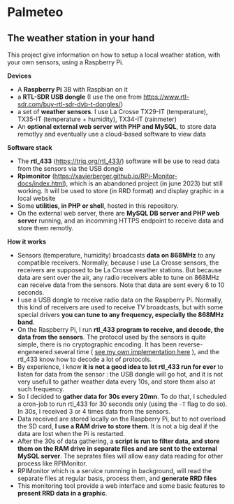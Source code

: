 # Palmeteo

## The weather station in your hand

This project give information on how to setup a local weather station, with your own sensors, using a Raspberry Pi.

**Devices**

- A **Raspberry Pi** 3B with Raspbian on it
- a **RTL-SDR USB dongle** (I use the one from https://www.rtl-sdr.com/buy-rtl-sdr-dvb-t-dongles/)
- a set of **weather sensors**. I use La Crosse TX29-IT (temperature), TX35-IT (temperature + humidity), TX34-IT (rainmeter)
- An **optional external web server with PHP and MySQL**, to store data remotlyy and eventually use a cloud-based software to view data

**Software stack**

- The **rtl_433** (https://triq.org/rtl_433/) software will be use to read data from the sensors via the USB dongle
- **Rpimonitor** (https://xavierberger.github.io/RPi-Monitor-docs/index.html), which is an abandoned project (in june 2023) but still working. It will be used to store (in RRD format) and display graphic in a local website
- Some **utilities, in PHP or shell**, hosted in this repository.
- On the external web server, there are **MySQL DB server and PHP web server** running, and an incomming HTTPS endpoint to receive data and store them remotly.

**How it works**

- Sensors (temperature, humidity) broadcasts **data on 868MHz** to any compatible receivers. Normally, because I use La Crosse sensors, the receivers are supposed to be La Crosse weather stations. But because data are sent over the air, any radio receivers able to tune on 868MHz can receive data from the sensors. Note that data are sent every 6 to 10 seconds.
- I use a USB dongle to receive radio data on the Raspberry Pi. Normally, this kind of receivers are used to receive TV broadcasts, but with some special drivers **you can tune to any frequency, especially the 868MHz band**.
- On the Raspberry Pi, I run **rtl_433 program to receive, and decode, the data from the sensors**. The protocol used by the sensors is quite simple, there is no cryptographic encoding. It has been reverse-engeneered several time ( [see my own implementation here](https://github.com/merbanan/rtl_433/commit/a9a574fe4f93b63caef52d0fcecb23afa0a01fc2) ), and the rtl_433 know how to decode a lot of protocols.
- By experience, I know **it is not a good idea to let rtl_433 run for ever** to listen for data from the sensor : the USB dongle will go hot, and it is not very usefull to gather weather data every 10s, and store them also at such frequency.
- So I decided to **gather data for 30s every 20mn**. To do that, I scheduled a cron-job to run rtl_433 for 30 seconds only (using the `-T` flag to do so). In 30s, I received 3 or 4 times data from the sensors.
- Data received are stored locally on the Raspberry Pi, but to not overload the SD card, **I use a RAM drive to store them**. It is not a big deal if the data are lost when the Pi is restarted.
- After the 30s of data gathering, a **script is run to filter data, and store them on the RAM drive in separate files and are sent to the external MySQL server**. The seprates files will allow easy data reading for other process like RPIMonitor.
- RPIMonitor which is a service runnning in background, will read the separate files at regular basis, process them, and **generate RRD files**
- This monitoring tool provide a web interface and some basic features to **present RRD data in a graphic**.




